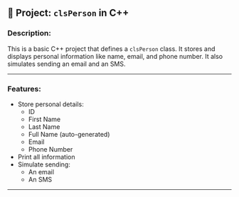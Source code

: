 ## 📘 Project: `clsPerson` in C++

### Description:
This is a basic C++ project that defines a `clsPerson` class. It stores and displays personal information like name, email, and phone number. It also simulates sending an email and an SMS.

---
### Features:
- Store personal details:
  - ID  
  - First Name  
  - Last Name  
  - Full Name (auto-generated)  
  - Email  
  - Phone Number  
- Print all information
- Simulate sending:
  - An email
  - An SMS
---
